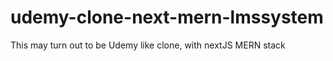 # udemy-clone-next-mern-lmssystem
This may turn out to be Udemy like clone, with nextJS MERN stack 
